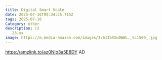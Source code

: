 ```yaml
---
title: Digital Smart Scale
date: 2025-07-16T08:34:25.715Z
tags: 2025-07-16
Category: other
description: |2
   23.xx 
image: https://m.media-amazon.com/images/I/61IbXXuDWWL._SL1500_.jpg
---
```

https://amzlink.to/az0Nlb3a5E8DY
AD